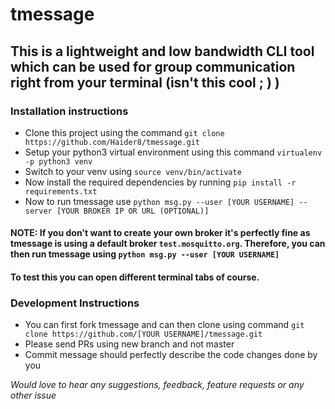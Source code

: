 # tmessage
## This is a lightweight and low bandwidth CLI tool which can be used for group communication right from your terminal (isn't this cool ; ) )

### Installation instructions

* Clone this project using the command ```git clone https://github.com/Haider8/tmessage.git```
* Setup your python3 virtual environment using this command ```virtualenv -p python3 venv```
* Switch to your venv using ```source venv/bin/activate```
* Now install the required dependencies by running ```pip install -r requirements.txt```
* Now to run tmessage use ```python msg.py --user [YOUR USERNAME] --server [YOUR BROKER IP OR URL (OPTIONAL)]```

#### NOTE: If you don't want to create your own broker it's perfectly fine as tmessage is using a default broker ```test.mosquitto.org```. Therefore, you can then run tmessage using ```python msg.py --user [YOUR USERNAME]```

#### To test this you can open different terminal tabs of course.

### Development Instructions

* You can first fork tmessage and can then clone using command ```git clone https://github.com/[YOUR USERNAME]/tmessage.git```
* Please send PRs using new branch and not master
* Commit message should perfectly describe the code changes done by you

*Would love to hear any suggestions, feedback, feature requests or any other issue*